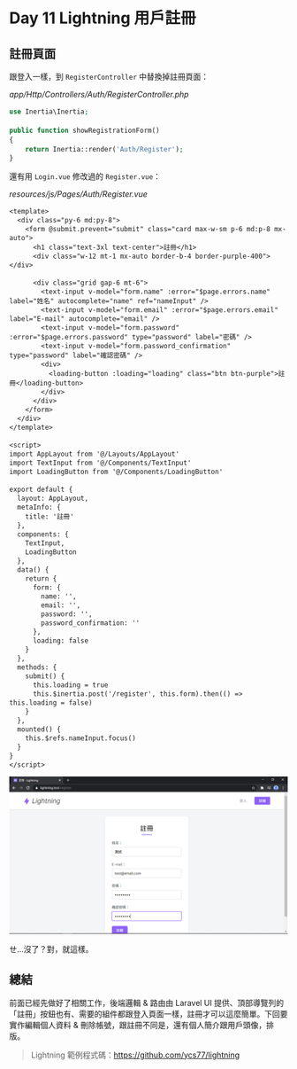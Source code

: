 # Day 11 Lightning 用戶註冊

## 註冊頁面

跟登入一樣，到 `RegisterController` 中替換掉註冊頁面：

*app/Http/Controllers/Auth/RegisterController.php*
```php
use Inertia\Inertia;

public function showRegistrationForm()
{
    return Inertia::render('Auth/Register');
}
```

還有用 `Login.vue` 修改過的 `Register.vue`：

*resources/js/Pages/Auth/Register.vue*
```vue
<template>
  <div class="py-6 md:py-8">
    <form @submit.prevent="submit" class="card max-w-sm p-6 md:p-8 mx-auto">
      <h1 class="text-3xl text-center">註冊</h1>
      <div class="w-12 mt-1 mx-auto border-b-4 border-purple-400"></div>

      <div class="grid gap-6 mt-6">
        <text-input v-model="form.name" :error="$page.errors.name" label="姓名" autocomplete="name" ref="nameInput" />
        <text-input v-model="form.email" :error="$page.errors.email" label="E-mail" autocomplete="email" />
        <text-input v-model="form.password" :error="$page.errors.password" type="password" label="密碼" />
        <text-input v-model="form.password_confirmation" type="password" label="確認密碼" />
        <div>
          <loading-button :loading="loading" class="btn btn-purple">註冊</loading-button>
        </div>
      </div>
    </form>
  </div>
</template>

<script>
import AppLayout from '@/Layouts/AppLayout'
import TextInput from '@/Components/TextInput'
import LoadingButton from '@/Components/LoadingButton'

export default {
  layout: AppLayout,
  metaInfo: {
    title: '註冊'
  },
  components: {
    TextInput,
    LoadingButton
  },
  data() {
    return {
      form: {
        name: '',
        email: '',
        password: '',
        password_confirmation: ''
      },
      loading: false
    }
  },
  methods: {
    submit() {
      this.loading = true
      this.$inertia.post('/register', this.form).then(() => this.loading = false)
    }
  },
  mounted() {
    this.$refs.nameInput.focus()
  }
}
</script>
```

![](../images/day11-01.jpg)

ㄝ...沒了？對，就這樣。

## 總結

前面已經先做好了相關工作，後端邏輯 & 路由由 Laravel UI 提供、頂部導覽列的「註冊」按鈕也有、需要的組件都跟登入頁面一樣，註冊才可以這麼簡單。下回要實作編輯個人資料 & 刪除帳號，跟註冊不同是，還有個人簡介跟用戶頭像，排版。

> Lightning 範例程式碼：https://github.com/ycs77/lightning
